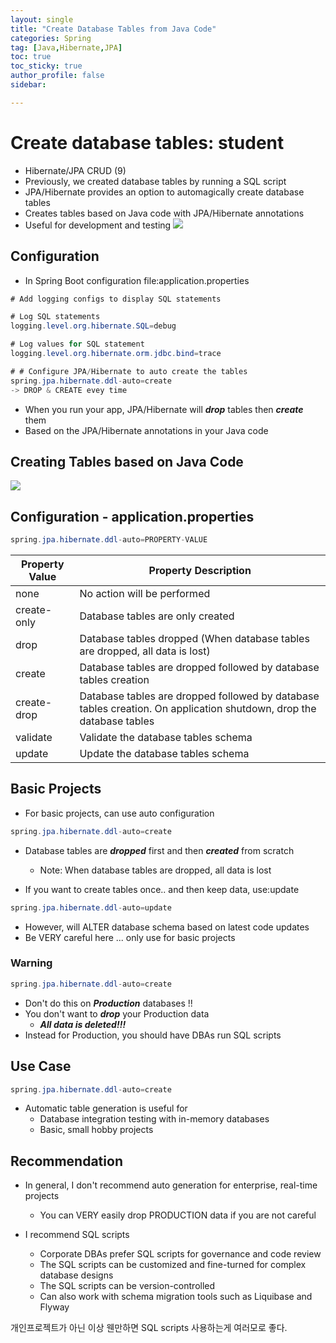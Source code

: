 ```yaml
---
layout: single
title: "Create Database Tables from Java Code"
categories: Spring
tag: [Java,Hibernate,JPA]
toc: true
toc_sticky: true
author_profile: false
sidebar:

---
```

# Create database tables: student
- Hibernate/JPA CRUD (9)
- Previously, we created database tables by running a SQL script
- JPA/Hibernate provides an option to automagically create database tables
- Creates tables based on Java code with JPA/Hibernate annotations
- Useful for development and testing
![](https://i.imgur.com/TXCpSX6.png)

## Configuration
- In Spring Boot configuration file:application.properties


```java
# Add logging configs to display SQL statements  

# Log SQL statements  
logging.level.org.hibernate.SQL=debug  

# Log values for SQL statement  
logging.level.org.hibernate.orm.jdbc.bind=trace

# # Configure JPA/Hibernate to auto create the tables
spring.jpa.hibernate.ddl-auto=create
-> DROP & CREATE evey time
```
- When you run your app, JPA/Hibernate will ***drop*** tables then ***create*** them
- Based on the JPA/Hibernate annotations in your Java code

## Creating Tables based on Java Code
![](https://i.imgur.com/OXbE00U.png)


## Configuration - application.properties

```java
spring.jpa.hibernate.ddl-auto=PROPERTY-VALUE
```

| Property Value | Property Description                                                                                                |
| -------------- | ------------------------------------------------------------------------------------------------------------------- |
| none           | No action will be performed                                                                                         |
| create-only    | Database tables are only created                                                                                    |
| drop           | Database tables dropped (When database tables are dropped, all data is lost)                                        |
| create         | Database tables are dropped followed by database tables creation                                                    |
| create-drop    | Database tables are dropped followed by database tables creation. On application shutdown, drop the database tables |
| validate       | Validate the database tables schema                                                                                 |
| update         | Update the database tables schema                                                                                   |


## Basic Projects
- For basic projects, can use auto configuration
```java
spring.jpa.hibernate.ddl-auto=create
```
- Database tables are ***dropped*** first and then ***created*** from scratch
	- Note: When database tables are dropped, all data is lost

- If you want to create tables once.. and then keep data, use:update
```java
spring.jpa.hibernate.ddl-auto=update
```
- However, will ALTER database schema based on latest code updates
- Be VERY careful here ... only use for basic projects

### Warning

```java
spring.jpa.hibernate.ddl-auto=create
```
- Don't do this on ***Production*** databases !!
- You don't want to ***drop*** your Production data
	- ***All data is deleted!!!***
-  Instead for Production, you should have DBAs run SQL scripts

## Use Case

```java
spring.jpa.hibernate.ddl-auto=create
```
- Automatic table generation is useful for
	- Database integration testing with in-memory databases
	- Basic, small hobby projects

## Recommendation
- In general, I don't recommend auto generation for enterprise, real-time projects
	- You can VERY easily drop PRODUCTION data if you are not careful

- I recommend SQL scripts
	- Corporate DBAs prefer SQL scripts for governance and code review
	- The SQL scripts can be customized and fine-turned for complex database designs
	- The SQL scripts can be version-controlled
	- Can also work with schema migration tools such as Liquibase and Flyway

개인프로젝트가 아닌 이상
웬만하면 SQL scripts 사용하는게 여러모로 좋다.